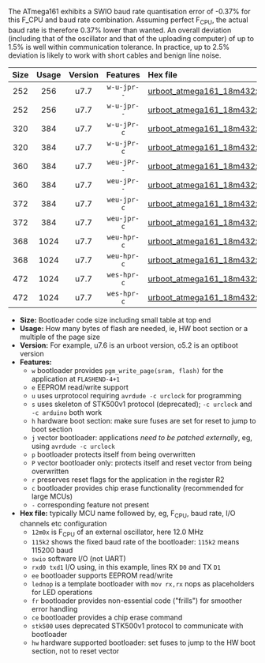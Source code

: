 The ATmega161 exhibits a SWIO baud rate quantisation error of -0.37% for this F_CPU and baud rate combination. Assuming perfect F<sub>CPU</sub>, the actual baud rate is therefore 0.37% lower than wanted. An overall deviation (including that of the oscillator and that of the uploading computer) of up to 1.5% is well within communication tolerance. In practice, up to 2.5% deviation is likely to work with short cables and benign line noise.

|Size|Usage|Version|Features|Hex file|
|:-:|:-:|:-:|:-:|:--|
|252|256|u7.7|`w-u-jpr--`|[urboot_atmega161_18m432x_+250k0_swio_rxb2_txb3.hex](https://raw.githubusercontent.com/stefanrueger/urboot.hex/main/mcus/atmega161/external_oscillator/fcpu_18m432x/br_+250k0/urboot_atmega161_18m432x_+250k0_swio_rxb2_txb3.hex)|
|252|256|u7.7|`w-u-jpr--`|[urboot_atmega161_18m432x_+250k0_swio_rxd0_txd1.hex](https://raw.githubusercontent.com/stefanrueger/urboot.hex/main/mcus/atmega161/external_oscillator/fcpu_18m432x/br_+250k0/urboot_atmega161_18m432x_+250k0_swio_rxd0_txd1.hex)|
|320|384|u7.7|`w-u-jPr-c`|[urboot_atmega161_18m432x_+250k0_swio_rxb2_txb3_lednop_fr_ce.hex](https://raw.githubusercontent.com/stefanrueger/urboot.hex/main/mcus/atmega161/external_oscillator/fcpu_18m432x/br_+250k0/urboot_atmega161_18m432x_+250k0_swio_rxb2_txb3_lednop_fr_ce.hex)|
|320|384|u7.7|`w-u-jPr-c`|[urboot_atmega161_18m432x_+250k0_swio_rxd0_txd1_lednop_fr_ce.hex](https://raw.githubusercontent.com/stefanrueger/urboot.hex/main/mcus/atmega161/external_oscillator/fcpu_18m432x/br_+250k0/urboot_atmega161_18m432x_+250k0_swio_rxd0_txd1_lednop_fr_ce.hex)|
|360|384|u7.7|`weu-jPr--`|[urboot_atmega161_18m432x_+250k0_swio_rxb2_txb3_ee_lednop_fr.hex](https://raw.githubusercontent.com/stefanrueger/urboot.hex/main/mcus/atmega161/external_oscillator/fcpu_18m432x/br_+250k0/urboot_atmega161_18m432x_+250k0_swio_rxb2_txb3_ee_lednop_fr.hex)|
|360|384|u7.7|`weu-jPr--`|[urboot_atmega161_18m432x_+250k0_swio_rxd0_txd1_ee_lednop_fr.hex](https://raw.githubusercontent.com/stefanrueger/urboot.hex/main/mcus/atmega161/external_oscillator/fcpu_18m432x/br_+250k0/urboot_atmega161_18m432x_+250k0_swio_rxd0_txd1_ee_lednop_fr.hex)|
|372|384|u7.7|`weu-jpr-c`|[urboot_atmega161_18m432x_+250k0_swio_rxb2_txb3_ee_lednop_fr_ce.hex](https://raw.githubusercontent.com/stefanrueger/urboot.hex/main/mcus/atmega161/external_oscillator/fcpu_18m432x/br_+250k0/urboot_atmega161_18m432x_+250k0_swio_rxb2_txb3_ee_lednop_fr_ce.hex)|
|372|384|u7.7|`weu-jpr-c`|[urboot_atmega161_18m432x_+250k0_swio_rxd0_txd1_ee_lednop_fr_ce.hex](https://raw.githubusercontent.com/stefanrueger/urboot.hex/main/mcus/atmega161/external_oscillator/fcpu_18m432x/br_+250k0/urboot_atmega161_18m432x_+250k0_swio_rxd0_txd1_ee_lednop_fr_ce.hex)|
|368|1024|u7.7|`weu-hpr-c`|[urboot_atmega161_18m432x_+250k0_swio_rxb2_txb3_ee_lednop_fr_ce_hw.hex](https://raw.githubusercontent.com/stefanrueger/urboot.hex/main/mcus/atmega161/external_oscillator/fcpu_18m432x/br_+250k0/urboot_atmega161_18m432x_+250k0_swio_rxb2_txb3_ee_lednop_fr_ce_hw.hex)|
|368|1024|u7.7|`weu-hpr-c`|[urboot_atmega161_18m432x_+250k0_swio_rxd0_txd1_ee_lednop_fr_ce_hw.hex](https://raw.githubusercontent.com/stefanrueger/urboot.hex/main/mcus/atmega161/external_oscillator/fcpu_18m432x/br_+250k0/urboot_atmega161_18m432x_+250k0_swio_rxd0_txd1_ee_lednop_fr_ce_hw.hex)|
|472|1024|u7.7|`wes-hpr-c`|[urboot_atmega161_18m432x_+250k0_swio_rxb2_txb3_ee_lednop_fr_ce_stk500_hw.hex](https://raw.githubusercontent.com/stefanrueger/urboot.hex/main/mcus/atmega161/external_oscillator/fcpu_18m432x/br_+250k0/urboot_atmega161_18m432x_+250k0_swio_rxb2_txb3_ee_lednop_fr_ce_stk500_hw.hex)|
|472|1024|u7.7|`wes-hpr-c`|[urboot_atmega161_18m432x_+250k0_swio_rxd0_txd1_ee_lednop_fr_ce_stk500_hw.hex](https://raw.githubusercontent.com/stefanrueger/urboot.hex/main/mcus/atmega161/external_oscillator/fcpu_18m432x/br_+250k0/urboot_atmega161_18m432x_+250k0_swio_rxd0_txd1_ee_lednop_fr_ce_stk500_hw.hex)|

- **Size:** Bootloader code size including small table at top end
- **Usage:** How many bytes of flash are needed, ie, HW boot section or a multiple of the page size
- **Version:** For example, u7.6 is an urboot version, o5.2 is an optiboot version
- **Features:**
  + `w` bootloader provides `pgm_write_page(sram, flash)` for the application at `FLASHEND-4+1`
  + `e` EEPROM read/write support
  + `u` uses urprotocol requiring `avrdude -c urclock` for programming
  + `s` uses skeleton of STK500v1 protocol (deprecated); `-c urclock` and `-c arduino` both work
  + `h` hardware boot section: make sure fuses are set for reset to jump to boot section
  + `j` vector bootloader: applications *need to be patched externally*, eg, using `avrdude -c urclock`
  + `p` bootloader protects itself from being overwritten
  + `P` vector bootloader only: protects itself and reset vector from being overwritten
  + `r` preserves reset flags for the application in the register R2
  + `c` bootloader provides chip erase functionality (recommended for large MCUs)
  + `-` corresponding feature not present
- **Hex file:** typically MCU name followed by, eg, F<sub>CPU</sub>, baud rate, I/O channels etc configuration
  + `12m0x` is F<sub>CPU</sub> of an external oscillator, here 12.0 MHz
  + `115k2` shows the fixed baud rate of the bootloader: `115k2` means 115200 baud
  + `swio` software I/O (not UART)
  + `rxd0 txd1` I/O using, in this example, lines RX `D0` and TX `D1`
  + `ee` bootloader supports EEPROM read/write
  + `lednop` is a template bootloader with `mov rx,rx` nops as placeholders for LED operations
  + `fr` bootloader provides non-essential code ("frills") for smoother error handling
  + `ce` bootloader provides a chip erase command
  + `stk500` uses deprecated STK500v1 protocol to communicate with bootloader
  + `hw` hardware supported bootloader: set fuses to jump to the HW boot section, not to reset vector
